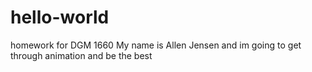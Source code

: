 # hello-world
homework for DGM 1660
My name is Allen Jensen and im going to get through animation and be the best
